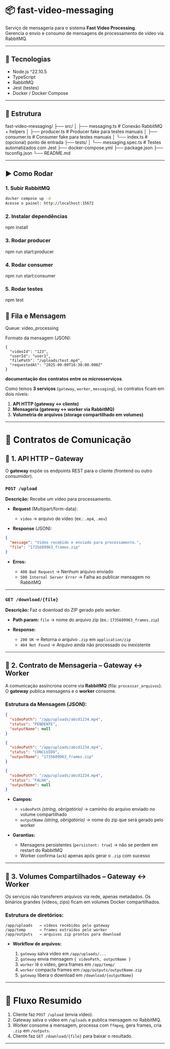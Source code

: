 # 📦 fast-video-messaging

Serviço de mensageria para o sistema **Fast Video Processing**.  
Gerencia o envio e consumo de mensagens de processamento de vídeo via RabbitMQ.

---

## 🚀 Tecnologias
- Node.js ^22.10.5
- TypeScript
- RabbitMQ
- Jest (testes)
- Docker / Docker Compose

---

## 📂 Estrutura

fast-video-messaging/
├── src/
│   ├── messaging.ts      # Conexão RabbitMQ + helpers
│   ├── producer.ts       # Producer fake para testes manuais
│   ├── consumer.ts       # Consumer fake para testes manuais
│   └── index.ts          # (opcional) ponto de entrada
├── tests/
│   └── messaging.spec.ts # Testes automatizados com Jest
├── docker-compose.yml
├── package.json
├── tsconfig.json
└── README.md


---

## ▶️ Como Rodar

### 1. Subir RabbitMQ
```bash
docker compose up -d
Acesse o painel: http://localhost:15672
```

### 2. Instalar dependências
npm install

### 3. Rodar producer
npm run start:producer

### 4. Rodar consumer
npm run start:consumer

### 5. Rodar testes
npm test

## 🔗 Fila e Mensagem

Queue: video_processing

Formato da mensagem (JSON):
```
{
  "videoId": "123",
  "userId": "user1",
  "filePath": "/uploads/test.mp4",
  "requestedAt": "2025-09-09T16:30:00.000Z"
}
```

**documentação dos contratos entre os microsserviços**.

Como temos **3 serviços** (`gateway`, `worker`, `messaging`), os contratos ficam em dois níveis:

1. **API HTTP (gateway ↔ cliente)**
2. **Mensageria (gateway ↔ worker via RabbitMQ)**
3. **Volumetria de arquivos (storage compartilhado em volumes)**

---

# 📄 Contratos de Comunicação

## 🔹 1. API HTTP – Gateway

O **gateway** expõe os endpoints REST para o cliente (frontend ou outro consumidor).

### `POST /upload`

**Descrição:** Recebe um vídeo para processamento.

* **Request** (Multipart/form-data):

  * `video` → arquivo de vídeo (ex.: `.mp4`, `.mov`)

* **Response** (JSON):

```json
{
  "message": "Vídeo recebido e enviado para processamento.",
  "file": "1735689963_frames.zip"
}
```

* **Erros:**

  * `400 Bad Request` → Nenhum arquivo enviado
  * `500 Internal Server Error` → Falha ao publicar mensagem no RabbitMQ

---

### `GET /download/{file}`

**Descrição:** Faz o download do ZIP gerado pelo worker.

* **Path param:** `file` → nome do arquivo zip (ex.: `1735689963_frames.zip`)

* **Response:**

  * `200 OK` → Retorna o arquivo `.zip` em `application/zip`
  * `404 Not Found` → Arquivo ainda não processado ou inexistente

---

## 🔹 2. Contrato de Mensageria – Gateway ↔ Worker

A comunicação assíncrona ocorre via **RabbitMQ** (fila: `processar_arquivos`).
O **gateway** publica mensagens e o **worker** consome.

### Estrutura da Mensagem (JSON):

```json
{
  "videoPath": "/app/uploads/abcd1234.mp4",
  "status": "PENDENTE", 
  "outputName": null
}
```
```json
{
  "videoPath": "/app/uploads/abcd1234.mp4",
  "status": "CONCLUIDO", 
  "outputName": "1735689963_frames.zip"
}
```
```json
{
  "videoPath": "/app/uploads/abcd1234.mp4",
  "status": "FALHA", 
  "outputName": null
}
```
* **Campos:**

  * `videoPath` *(string, obrigatório)* → caminho do arquivo enviado no volume compartilhado
  * `outputName` *(string, obrigatório)* → nome do zip que será gerado pelo worker

* **Garantias:**

  * Mensagens persistentes (`persistent: true`) → não se perdem em restart do RabbitMQ
  * Worker confirma (`ack`) apenas após gerar o `.zip` com sucesso

---

## 🔹 3. Volumes Compartilhados – Gateway ↔ Worker

Os serviços não transferem arquivos via rede, apenas metadados.
Os binários grandes (vídeos, zips) ficam em volumes Docker compartilhados.

### Estrutura de diretórios:

```
/app/uploads   → vídeos recebidos pelo gateway
/app/temp      → frames extraídos pelo worker
/app/outputs   → arquivos zip prontos para download
```

* **Workflow de arquivos:**

  1. `gateway` salva vídeo em `/app/uploads/...`
  2. `gateway` envia mensagem `{ videoPath, outputName }`
  3. `worker` lê o vídeo, gera frames em `/app/temp/`
  4. `worker` compacta frames em `/app/outputs/outputName.zip`
  5. `gateway` libera o download em `/download/{outputName}`

---

# 🔹 Fluxo Resumido

1. Cliente faz `POST /upload` (envia vídeo).
2. Gateway salva o vídeo em `/uploads` e publica mensagem no RabbitMQ.
3. Worker consome a mensagem, processa com `ffmpeg`, gera frames, cria `.zip` em `/outputs`.
4. Cliente faz `GET /download/{file}` para baixar o resultado.

---
